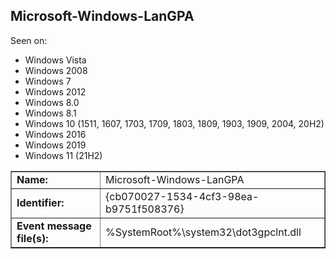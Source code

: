 ## Microsoft-Windows-LanGPA

Seen on:
* Windows Vista
* Windows 2008
* Windows 7
* Windows 2012
* Windows 8.0
* Windows 8.1
* Windows 10 (1511, 1607, 1703, 1709, 1803, 1809, 1903, 1909, 2004, 20H2)
* Windows 2016
* Windows 2019
* Windows 11 (21H2)

<table border="1" class="docutils">
  <tbody>
    <tr>
      <td><b>Name:</b></td>
      <td>Microsoft-Windows-LanGPA</td>
    </tr>
    <tr>
      <td><b>Identifier:</b></td>
      <td>{cb070027-1534-4cf3-98ea-b9751f508376}</td>
    </tr>
    <tr>
      <td><b>Event message file(s):</b></td>
      <td>%SystemRoot%\system32\dot3gpclnt.dll</td>
    </tr>
  </tbody>
</table>

&nbsp;

